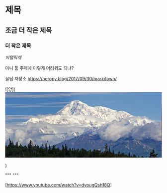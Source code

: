 # 제목

## 조금 더 작은 제목

### 더 작은 제목



*이탤릭체* 



아니 툴 주제에 이렇게 어려워도 되냐?

꿀팁 저장소 https://heropy.blog/2017/09/30/markdown/



![앙](![데날리 - 나무위키](makedown.assets/707752e57c8d594e9f2b5f98010fb09ba941c336dcb0779d4ec52519bec838b553118681143a0fab4d91ad3e4085f91f99518a6a31f0f40fe436c817bd330fbcecad8edcdea69f40c7ce888ea0ea6e5c289e5e8ce8d1eaafe730a0458ef884ba.jpeg)

)



""" """





[https://www.youtube.com/watch?v=dyougQsh18Q]

